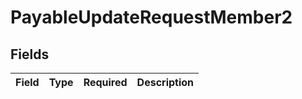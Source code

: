 # PayableUpdateRequestMember2


## Fields

| Field       | Type        | Required    | Description |
| ----------- | ----------- | ----------- | ----------- |